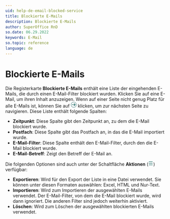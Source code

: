 ```yaml
---
uid: help-de-email-blocked-service
title: Blockierte E-Mails
description: Blockierte E-Mails
author: SuperOffice RnD
so.date: 06.29.2022
keywords: E-Mail
so.topic: reference
language: de
---
```


# Blockierte E-Mails

Die Registerkarte **Blockierte E-Mails** enthält eine Liste der eingehenden E-Mails, die durch einen E-Mail-Filter blockiert wurden. Klicken Sie auf eine E-Mail, um ihren Inhalt anzuzeigen. Wenn auf einer Seite nicht genug Platz für alle E-Mails ist, können Sie auf ![Symbol][img1] klicken, um zur nächsten Seite zu navigieren. Diese Liste enthält folgende Spalten:

* **Zeitpunkt**: Diese Spalte gibt den Zeitpunkt an, zu dem die E-Mail blockiert wurde.
* **Postfach**: Diese Spalte gibt das Postfach an, in das die E-Mail importiert wurde.
* **E-Mail-Filter**: Diese Spalte enthält den E-Mail-Filter, durch den die E-Mail blockiert wurde.
* **E-Mail-Betreff**: Zeigt den Betreff der E-Mail an.

Die folgenden Optionen sind auch unter der Schaltfläche **Aktionen** (![Symbol][img2]) verfügbar:

* **Exportieren**: Wird für den Export der Liste in eine Datei verwendet. Sie können unter diesen Formaten auswählen: Excel, HTML und Nur-Text.
* **Importieren**: Wird zum Importieren der ausgewählten E-Mails verwendet. Der E-Mail-Filter, von dem die E-Mail blockiert wurde, wird dann ignoriert. Die anderen Filter sind jedoch weiterhin aktiviert.
* **Löschen**: Wird zum Löschen der ausgewählten blockierten E-Mails verwendet.

<!-- Referenced links -->

<!-- Referenced images -->
[img1]: ../../../../../media/icons/arrow-right.png
[img2]: ../../../../../media/icons/btn-menu.png
